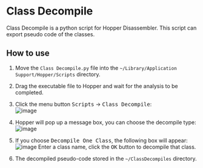 

# Class Decompile

Class Decompile is a python script for Hopper Disassembler. This script can export pseudo code of the classes.


## How to use

1. Move the `Class Decompile.py` file into the `~/Library/Application Support/Hopper/Scripts` directory.

2. Drag the executable file to Hopper and wait for the analysis to be completed.

3. Click the menu button <kbd>Scripts</kbd> -> <kbd>Class Decompile</kbd>:  
![image](https://github.com/poboke/Class-Decompile/raw/master/Screenshots/decompile_menu.png)

4. Hopper will pop up a message box, you can choose the decompile type:
![image](https://github.com/poboke/Class-Decompile/raw/master/Screenshots/decompile_choose_type.png)

5. If you choose <kbd>Decompile One Class</kbd>, the following box will appear:
![image](https://github.com/poboke/Class-Decompile/raw/master/Screenshots/decompile_input_class_name.png)
Enter a class name, click the <kbd>OK</kbd> button to decompile that class.

6. The decompiled pseudo-code stored in the `~/ClassDecompiles` directory.



